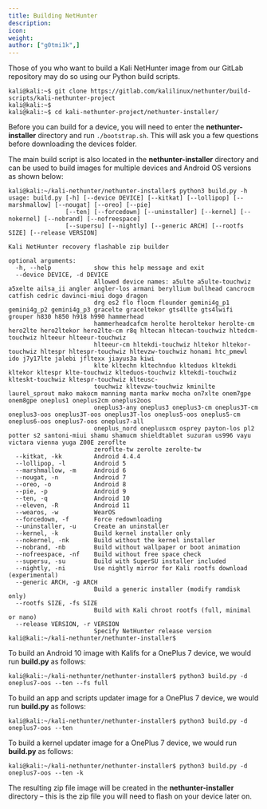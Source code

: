 ```yaml
---
title: Building NetHunter
description:
icon:
weight:
author: ["g0tmi1k",]
---
```


Those of you who want to build a Kali NetHunter image from our GitLab repository may do so using our Python build scripts.

```console
kali@kali:~$ git clone https://gitlab.com/kalilinux/nethunter/build-scripts/kali-nethunter-project
kali@kali:~$
kali@kali:~$ cd kali-nethunter-project/nethunter-installer/
```

Before you can build for a device, you will need to enter the **nethunter-installer** directory and run `./bootstrap.sh`. This will ask you a few questions before downloading the devices folder.

The main build script is also located in the **nethunter-installer** directory and can be used to build images for multiple devices and Android OS versions as shown below:

```console
kali@kali:~/kali-nethunter/nethunter-installer$ python3 build.py -h
usage: build.py [-h] [--device DEVICE] [--kitkat] [--lollipop] [--marshmallow] [--nougat] [--oreo] [--pie]
                [--ten] [--forcedown] [--uninstaller] [--kernel] [--nokernel] [--nobrand] [--nofreespace]
                [--supersu] [--nightly] [--generic ARCH] [--rootfs SIZE] [--release VERSION]

Kali NetHunter recovery flashable zip builder

optional arguments:
  -h, --help            show this help message and exit
  --device DEVICE, -d DEVICE
                        Allowed device names: a5ulte a5ulte-touchwiz a5xelte ailsa_ii angler angler-los armani beryllium bullhead cancrocm catfish cedric davinci-miui dogo dragon
                        drg es2 flo flocm flounder gemini4g_p1 gemini4g_p2 gemini4g_p3 gracelte graceltekor gts4llte gts4lwifi grouper h830 h850 h918 h990 hammerhead
                        hammerheadcafcm herolte heroltekor herolte-cm hero2lte hero2ltekor hero2lte-cm r8q hltecan hltecan-touchwiz hltedcm-touchwiz hlteeur hlteeur-touchwiz
                        hlteeur-cm hltekdi-touchwiz hltekor hltekor-touchwiz hltespr hltespr-touchwiz hltevzw-touchwiz honami htc_pmewl ido j7y17lte jalebi jfltexx jiayus3a kiwi
                        klte kltechn kltechnduo klteduos kltekdi kltekor kltespr klte-touchwiz klteduos-touchwiz kltekdi-touchwiz klteskt-touchwiz kltespr-touchwiz klteusc-
                        touchwiz kltevzw-touchwiz kminilte laurel_sprout mako makocm manning manta markw mocha on7xlte onem7gpe onem8gpe oneplus1 oneplus2cm oneplus2oos
                        oneplus3-any oneplus3 oneplus3-cm oneplus3T-cm oneplus3-oos oneplus3T-oos oneplus3T-los oneplus5-oos oneplus5-cm oneplus6-oos oneplus7-oos oneplus7-all
                        oneplus_nord oneplusxcm osprey payton-los pl2 potter s2 santoni-miui shamu shamucm shieldtablet suzuran us996 vayu victara vienna yuga Z00E zeroflte
                        zeroflte-tw zerolte zerolte-tw
  --kitkat, -kk         Android 4.4.4
  --lollipop, -l        Android 5
  --marshmallow, -m     Android 6
  --nougat, -n          Android 7
  --oreo, -o            Android 8
  --pie, -p             Android 9
  --ten, -q             Android 10
  --eleven, -R          Android 11
  --wearos, -w          WearOS
  --forcedown, -f       Force redownloading
  --uninstaller, -u     Create an uninstaller
  --kernel, -k          Build kernel installer only
  --nokernel, -nk       Build without the kernel installer
  --nobrand, -nb        Build without wallpaper or boot animation
  --nofreespace, -nf    Build without free space check
  --supersu, -su        Build with SuperSU installer included
  --nightly, -ni        Use nightly mirror for Kali rootfs download (experimental)
  --generic ARCH, -g ARCH
                        Build a generic installer (modify ramdisk only)
  --rootfs SIZE, -fs SIZE
                        Build with Kali chroot rootfs (full, minimal or nano)
  --release VERSION, -r VERSION
                        Specify NetHunter release version
kali@kali:~/kali-nethunter/nethunter-installer$
```

To build an Android 10 image with Kalifs for a OnePlus 7 device, we would run **build.py** as follows:

```console
kali@kali:~/kali-nethunter/nethunter-installer$ python3 build.py -d oneplus7-oos --ten --fs full
```

To build an app and scripts updater image for a OnePlus 7 device, we would run **build.py** as follows:

```console
kali@kali:~/kali-nethunter/nethunter-installer$ python3 build.py -d oneplus7-oos --ten
```

To build a kernel updater image for a OnePlus 7 device, we would run **build.py** as follows:

```console
kali@kali:~/kali-nethunter/nethunter-installer$ python3 build.py -d oneplus7-oos --ten -k
```

The resulting zip file image will be created in the **nethunter-installer** directory – this is the zip file you will need to flash on your device later on.
